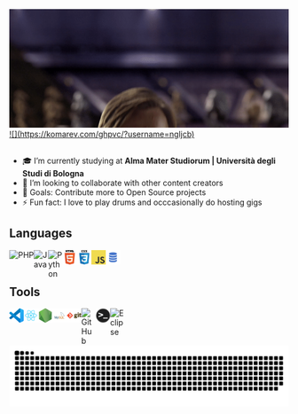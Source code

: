 <a href="#">
<img src="./kenobi.gif">
![](https://komarev.com/ghpvc/?username=ngljcb)
</a>

##
- 🎓 I’m currently studying at <b>Alma Mater Studiorum | Università degli Studi di Bologna </b>
- 🤝 I’m looking to collaborate with other content creators
- 🥅 Goals: Contribute more to Open Source projects
- ⚡ Fun fact: I love to play drums and occcasionally do hosting gigs

## Languages

[<img align="left" alt="PHP" height="26px" src="https://www.vectorlogo.zone/logos/php/php-ar21.svg" />][webdevplaylist]
[<img align="left" alt="Java" width="26px" src="https://www.vectorlogo.zone/logos/java/java-icon.svg" />][webdevplaylist]
[<img align="left" alt="Python" width="26px" src="https://upload.wikimedia.org/wikipedia/commons/c/c3/Python-logo-notext.svg" />][webdevplaylist]
[<img align="left" alt="HTML5" width="26px" src="https://raw.githubusercontent.com/github/explore/80688e429a7d4ef2fca1e82350fe8e3517d3494d/topics/html/html.png" />][webdevplaylist]
[<img align="left" alt="CSS3" width="26px" src="https://raw.githubusercontent.com/github/explore/80688e429a7d4ef2fca1e82350fe8e3517d3494d/topics/css/css.png" />][cssplaylist]
[<img align="left" alt="JavaScript" width="26px" src="https://raw.githubusercontent.com/github/explore/80688e429a7d4ef2fca1e82350fe8e3517d3494d/topics/javascript/javascript.png" />][jsplaylist]
[<img align="left" alt="SQL" width="26px" src="https://raw.githubusercontent.com/github/explore/80688e429a7d4ef2fca1e82350fe8e3517d3494d/topics/sql/sql.png" />][webdevplaylist]

<br />
<br />

## Tools

[<img align="left" alt="Visual Studio Code" width="26px" src="https://raw.githubusercontent.com/github/explore/80688e429a7d4ef2fca1e82350fe8e3517d3494d/topics/visual-studio-code/visual-studio-code.png" />][webdevplaylist]
[<img align="left" alt="React" width="26px" src="https://raw.githubusercontent.com/github/explore/80688e429a7d4ef2fca1e82350fe8e3517d3494d/topics/react/react.png" />][reactplaylist]
[<img align="left" alt="Node.js" width="26px" src="https://raw.githubusercontent.com/github/explore/80688e429a7d4ef2fca1e82350fe8e3517d3494d/topics/nodejs/nodejs.png" />][webdevplaylist]
[<img align="left" alt="MySQL" width="26px" src="https://raw.githubusercontent.com/github/explore/80688e429a7d4ef2fca1e82350fe8e3517d3494d/topics/mysql/mysql.png" />][webdevplaylist]
[<img align="left" alt="Git" width="26px" src="https://raw.githubusercontent.com/github/explore/80688e429a7d4ef2fca1e82350fe8e3517d3494d/topics/git/git.png" />][webdevplaylist]
[<img align="left" alt="GitHub" width="26px" src="https://www.vectorlogo.zone/logos/github/github-tile.svg" />][webdevplaylist]
[<img align="left" alt="Terminal" width="26px" src="https://raw.githubusercontent.com/github/explore/80688e429a7d4ef2fca1e82350fe8e3517d3494d/topics/terminal/terminal.png" />][webdevplaylist]
[<img align="left" alt="Eclipse" width="26px" src="https://icons.iconarchive.com/icons/papirus-team/papirus-apps/256/eclipse-icon.png" />][webdevplaylist]

<br />
<br />
<br />


<div align="center">
  <a href="#">
    <img src="./github-contribution-snake.svg">
  </a>
</div>

<br />
<br />



[linkedin]: https://linkedin.com/in/angelesjacob
[webdevplaylist]: #
[jsplaylist]: #
[cssplaylist]: #
[reactplaylist]: #
